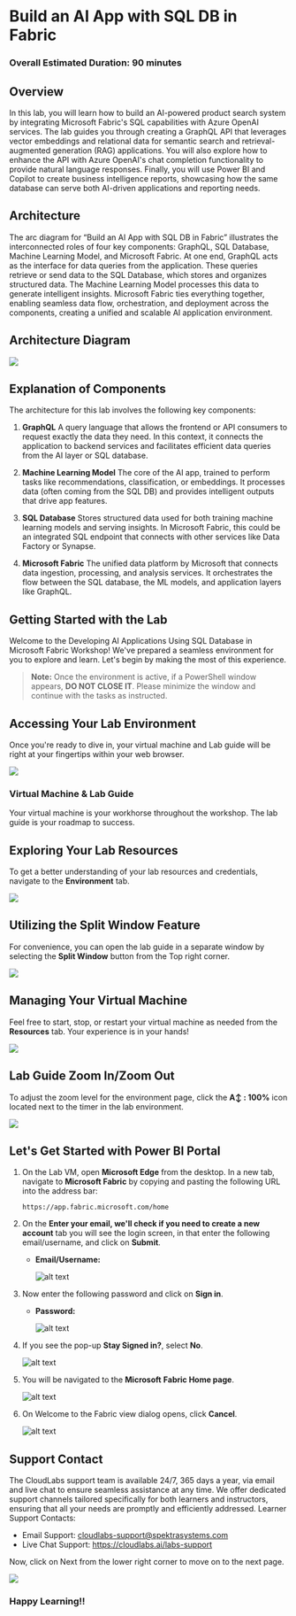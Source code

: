 # Build an AI App with SQL DB in Fabric
 
### Overall Estimated Duration: 90 minutes
 
## Overview
 
In this lab, you will learn how to build an AI-powered product search system by integrating Microsoft Fabric's SQL capabilities with Azure OpenAI services. The lab guides you through creating a GraphQL API that leverages vector embeddings and relational data for semantic search and retrieval-augmented generation (RAG) applications. You will also explore how to enhance the API with Azure OpenAI's chat completion functionality to provide natural language responses. Finally, you will use Power BI and Copilot to create business intelligence reports, showcasing how the same database can serve both AI-driven applications and reporting needs.

## Architecture

The arc diagram for “Build an AI App with SQL DB in Fabric” illustrates the interconnected roles of four key components: GraphQL, SQL Database, Machine Learning Model, and Microsoft Fabric. At one end, GraphQL acts as the interface for data queries from the application. These queries retrieve or send data to the SQL Database, which stores and organizes structured data. The Machine Learning Model processes this data to generate intelligent insights. Microsoft Fabric ties everything together, enabling seamless data flow, orchestration, and deployment across the components, creating a unified and scalable AI application environment.

## Architecture Diagram

![](../images/pngmain.png)

## Explanation of Components
 
The architecture for this lab involves the following key components:

1. **GraphQL** A query language that allows the frontend or API consumers to request exactly the data they need. In this context, it connects the application to backend services and facilitates efficient data queries from the AI layer or SQL database.

2. **Machine Learning Model** The core of the AI app, trained to perform tasks like recommendations, classification, or embeddings. It processes data (often coming from the SQL DB) and provides intelligent outputs that drive app features.

3. **SQL Database** Stores structured data used for both training machine learning models and serving insights. In Microsoft Fabric, this could be an integrated SQL endpoint that connects with other services like Data Factory or Synapse.

4. **Microsoft Fabric** The unified data platform by Microsoft that connects data ingestion, processing, and analysis services. It orchestrates the flow between the SQL database, the ML models, and application layers like GraphQL.

## Getting Started with the Lab

Welcome to the Developing AI Applications Using SQL Database in Microsoft Fabric Workshop! We've prepared a seamless environment for you to explore and learn. Let's begin by making the most of this experience.

> **Note:** Once the environment is active, if a PowerShell window appears, **DO NOT CLOSE IT**. Please minimize the window and continue with the tasks as instructed.

## Accessing Your Lab Environment

Once you're ready to dive in, your virtual machine and Lab guide will be right at your fingertips within your web browser.

![](../images/png5.png)

### Virtual Machine & Lab Guide

Your virtual machine is your workhorse throughout the workshop. The lab guide is your roadmap to success.

## Exploring Your Lab Resources

To get a better understanding of your lab resources and credentials, navigate to the **Environment** tab.

![](../images/png2.png)

## Utilizing the Split Window Feature

For convenience, you can open the lab guide in a separate window by selecting the **Split Window** button from the Top right corner.

![](../images/png3.png)

## Managing Your Virtual Machine

Feel free to start, stop, or restart your virtual machine as needed from the **Resources** tab. Your experience is in your hands!

![](../images/png4.png)

##  Lab Guide Zoom In/Zoom Out

To adjust the zoom level for the environment page, click the **A↕ : 100%** icon located next to the timer in the lab environment.

![](../images/labzoom-1.png)

## Let's Get Started with Power BI Portal
 
1. On the Lab VM, open **Microsoft Edge** from the desktop. In a new tab, navigate to **Microsoft Fabric** by copying and pasting the following URL into the address bar:

   ```
   https://app.fabric.microsoft.com/home
   ```

2. On the **Enter your email, we'll check if you need to create a new account** tab you will see the login screen, in that enter the following email/username, and click on **Submit**.
 
   - **Email/Username:** <inject key="AzureAdUserEmail"></inject>
 
     ![alt text](image.png)
 
3. Now enter the following password and click on **Sign in**.
 
   - **Password:** <inject key="AzureAdUserPassword"></inject>
 
     ![alt text](image-1.png)
     
1. If you see the pop-up **Stay Signed in?**, select **No**.

   ![alt text](image-2.png)

1. You will be navigated to the **Microsoft** **Fabric Home page**.

    ![alt text](image-3.png)

1. On Welcome to the Fabric view dialog opens, click **Cancel**.

    ![alt text](image-4.png)

## Support Contact

The CloudLabs support team is available 24/7, 365 days a year, via email and live chat to ensure seamless assistance at any time. We offer dedicated support channels tailored specifically for both learners and instructors, ensuring that all your needs are promptly and efficiently addressed. Learner Support Contacts:

  - Email Support: cloudlabs-support@spektrasystems.com    
  - Live Chat Support: https://cloudlabs.ai/labs-support

Now, click on Next from the lower right corner to move on to the next page.

![](../images/next-page.png)

### Happy Learning!!
